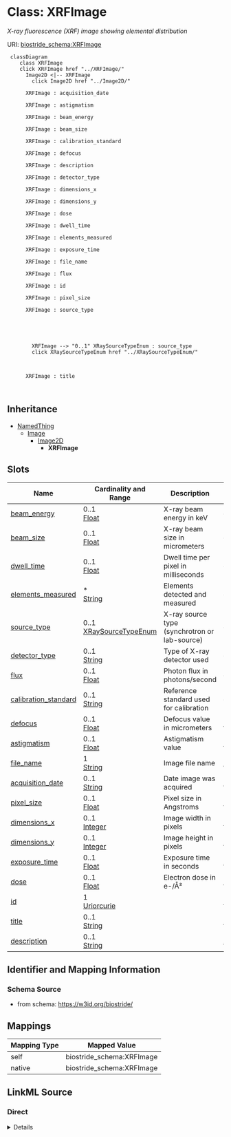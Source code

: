 

# Class: XRFImage 


_X-ray fluorescence (XRF) image showing elemental distribution_





URI: [biostride_schema:XRFImage](https://w3id.org/biostride/schema/XRFImage)





```mermaid
 classDiagram
    class XRFImage
    click XRFImage href "../XRFImage/"
      Image2D <|-- XRFImage
        click Image2D href "../Image2D/"
      
      XRFImage : acquisition_date
        
      XRFImage : astigmatism
        
      XRFImage : beam_energy
        
      XRFImage : beam_size
        
      XRFImage : calibration_standard
        
      XRFImage : defocus
        
      XRFImage : description
        
      XRFImage : detector_type
        
      XRFImage : dimensions_x
        
      XRFImage : dimensions_y
        
      XRFImage : dose
        
      XRFImage : dwell_time
        
      XRFImage : elements_measured
        
      XRFImage : exposure_time
        
      XRFImage : file_name
        
      XRFImage : flux
        
      XRFImage : id
        
      XRFImage : pixel_size
        
      XRFImage : source_type
        
          
    
        
        
        XRFImage --> "0..1" XRaySourceTypeEnum : source_type
        click XRaySourceTypeEnum href "../XRaySourceTypeEnum/"
    

        
      XRFImage : title
        
      
```





## Inheritance
* [NamedThing](NamedThing.md)
    * [Image](Image.md)
        * [Image2D](Image2D.md)
            * **XRFImage**



## Slots

| Name | Cardinality and Range | Description | Inheritance |
| ---  | --- | --- | --- |
| [beam_energy](beam_energy.md) | 0..1 <br/> [Float](Float.md) | X-ray beam energy in keV | direct |
| [beam_size](beam_size.md) | 0..1 <br/> [Float](Float.md) | X-ray beam size in micrometers | direct |
| [dwell_time](dwell_time.md) | 0..1 <br/> [Float](Float.md) | Dwell time per pixel in milliseconds | direct |
| [elements_measured](elements_measured.md) | * <br/> [String](String.md) | Elements detected and measured | direct |
| [source_type](source_type.md) | 0..1 <br/> [XRaySourceTypeEnum](XRaySourceTypeEnum.md) | X-ray source type (synchrotron or lab-source) | direct |
| [detector_type](detector_type.md) | 0..1 <br/> [String](String.md) | Type of X-ray detector used | direct |
| [flux](flux.md) | 0..1 <br/> [Float](Float.md) | Photon flux in photons/second | direct |
| [calibration_standard](calibration_standard.md) | 0..1 <br/> [String](String.md) | Reference standard used for calibration | direct |
| [defocus](defocus.md) | 0..1 <br/> [Float](Float.md) | Defocus value in micrometers | [Image2D](Image2D.md) |
| [astigmatism](astigmatism.md) | 0..1 <br/> [Float](Float.md) | Astigmatism value | [Image2D](Image2D.md) |
| [file_name](file_name.md) | 1 <br/> [String](String.md) | Image file name | [Image](Image.md) |
| [acquisition_date](acquisition_date.md) | 0..1 <br/> [String](String.md) | Date image was acquired | [Image](Image.md) |
| [pixel_size](pixel_size.md) | 0..1 <br/> [Float](Float.md) | Pixel size in Angstroms | [Image](Image.md) |
| [dimensions_x](dimensions_x.md) | 0..1 <br/> [Integer](Integer.md) | Image width in pixels | [Image](Image.md) |
| [dimensions_y](dimensions_y.md) | 0..1 <br/> [Integer](Integer.md) | Image height in pixels | [Image](Image.md) |
| [exposure_time](exposure_time.md) | 0..1 <br/> [Float](Float.md) | Exposure time in seconds | [Image](Image.md) |
| [dose](dose.md) | 0..1 <br/> [Float](Float.md) | Electron dose in e-/Å² | [Image](Image.md) |
| [id](id.md) | 1 <br/> [Uriorcurie](Uriorcurie.md) |  | [NamedThing](NamedThing.md) |
| [title](title.md) | 0..1 <br/> [String](String.md) |  | [NamedThing](NamedThing.md) |
| [description](description.md) | 0..1 <br/> [String](String.md) |  | [NamedThing](NamedThing.md) |










## Identifier and Mapping Information






### Schema Source


* from schema: https://w3id.org/biostride/




## Mappings

| Mapping Type | Mapped Value |
| ---  | ---  |
| self | biostride_schema:XRFImage |
| native | biostride_schema:XRFImage |






## LinkML Source

<!-- TODO: investigate https://stackoverflow.com/questions/37606292/how-to-create-tabbed-code-blocks-in-mkdocs-or-sphinx -->

### Direct

<details>
```yaml
name: XRFImage
description: X-ray fluorescence (XRF) image showing elemental distribution
from_schema: https://w3id.org/biostride/
is_a: Image2D
attributes:
  beam_energy:
    name: beam_energy
    description: X-ray beam energy in keV
    from_schema: https://w3id.org/biostride/
    rank: 1000
    domain_of:
    - XRFImage
    - ExperimentalConditions
    range: float
  beam_size:
    name: beam_size
    description: X-ray beam size in micrometers
    from_schema: https://w3id.org/biostride/
    rank: 1000
    domain_of:
    - XRFImage
    range: float
  dwell_time:
    name: dwell_time
    description: Dwell time per pixel in milliseconds
    from_schema: https://w3id.org/biostride/
    rank: 1000
    domain_of:
    - XRFImage
    range: float
  elements_measured:
    name: elements_measured
    description: Elements detected and measured
    from_schema: https://w3id.org/biostride/
    rank: 1000
    domain_of:
    - XRFImage
    range: string
    multivalued: true
  source_type:
    name: source_type
    description: X-ray source type (synchrotron or lab-source)
    from_schema: https://w3id.org/biostride/
    domain_of:
    - XRayInstrument
    - XRFImage
    range: XRaySourceTypeEnum
  detector_type:
    name: detector_type
    description: Type of X-ray detector used
    from_schema: https://w3id.org/biostride/
    domain_of:
    - CryoEMInstrument
    - XRFImage
    range: string
  flux:
    name: flux
    description: Photon flux in photons/second
    from_schema: https://w3id.org/biostride/
    rank: 1000
    domain_of:
    - XRFImage
    range: float
  calibration_standard:
    name: calibration_standard
    description: Reference standard used for calibration
    from_schema: https://w3id.org/biostride/
    rank: 1000
    domain_of:
    - XRFImage
    range: string

```
</details>

### Induced

<details>
```yaml
name: XRFImage
description: X-ray fluorescence (XRF) image showing elemental distribution
from_schema: https://w3id.org/biostride/
is_a: Image2D
attributes:
  beam_energy:
    name: beam_energy
    description: X-ray beam energy in keV
    from_schema: https://w3id.org/biostride/
    rank: 1000
    alias: beam_energy
    owner: XRFImage
    domain_of:
    - XRFImage
    - ExperimentalConditions
    range: float
  beam_size:
    name: beam_size
    description: X-ray beam size in micrometers
    from_schema: https://w3id.org/biostride/
    rank: 1000
    alias: beam_size
    owner: XRFImage
    domain_of:
    - XRFImage
    range: float
  dwell_time:
    name: dwell_time
    description: Dwell time per pixel in milliseconds
    from_schema: https://w3id.org/biostride/
    rank: 1000
    alias: dwell_time
    owner: XRFImage
    domain_of:
    - XRFImage
    range: float
  elements_measured:
    name: elements_measured
    description: Elements detected and measured
    from_schema: https://w3id.org/biostride/
    rank: 1000
    alias: elements_measured
    owner: XRFImage
    domain_of:
    - XRFImage
    range: string
    multivalued: true
  source_type:
    name: source_type
    description: X-ray source type (synchrotron or lab-source)
    from_schema: https://w3id.org/biostride/
    alias: source_type
    owner: XRFImage
    domain_of:
    - XRayInstrument
    - XRFImage
    range: XRaySourceTypeEnum
  detector_type:
    name: detector_type
    description: Type of X-ray detector used
    from_schema: https://w3id.org/biostride/
    alias: detector_type
    owner: XRFImage
    domain_of:
    - CryoEMInstrument
    - XRFImage
    range: string
  flux:
    name: flux
    description: Photon flux in photons/second
    from_schema: https://w3id.org/biostride/
    rank: 1000
    alias: flux
    owner: XRFImage
    domain_of:
    - XRFImage
    range: float
  calibration_standard:
    name: calibration_standard
    description: Reference standard used for calibration
    from_schema: https://w3id.org/biostride/
    rank: 1000
    alias: calibration_standard
    owner: XRFImage
    domain_of:
    - XRFImage
    range: string
  defocus:
    name: defocus
    description: Defocus value in micrometers
    from_schema: https://w3id.org/biostride/
    rank: 1000
    alias: defocus
    owner: XRFImage
    domain_of:
    - Image2D
    range: float
  astigmatism:
    name: astigmatism
    description: Astigmatism value
    from_schema: https://w3id.org/biostride/
    rank: 1000
    alias: astigmatism
    owner: XRFImage
    domain_of:
    - Image2D
    range: float
  file_name:
    name: file_name
    description: Image file name
    from_schema: https://w3id.org/biostride/
    alias: file_name
    owner: XRFImage
    domain_of:
    - DataFile
    - Image
    range: string
    required: true
  acquisition_date:
    name: acquisition_date
    description: Date image was acquired
    from_schema: https://w3id.org/biostride/
    rank: 1000
    alias: acquisition_date
    owner: XRFImage
    domain_of:
    - Image
    range: string
  pixel_size:
    name: pixel_size
    description: Pixel size in Angstroms
    from_schema: https://w3id.org/biostride/
    rank: 1000
    alias: pixel_size
    owner: XRFImage
    domain_of:
    - Image
    range: float
  dimensions_x:
    name: dimensions_x
    description: Image width in pixels
    from_schema: https://w3id.org/biostride/
    rank: 1000
    alias: dimensions_x
    owner: XRFImage
    domain_of:
    - Image
    range: integer
  dimensions_y:
    name: dimensions_y
    description: Image height in pixels
    from_schema: https://w3id.org/biostride/
    rank: 1000
    alias: dimensions_y
    owner: XRFImage
    domain_of:
    - Image
    range: integer
  exposure_time:
    name: exposure_time
    description: Exposure time in seconds
    from_schema: https://w3id.org/biostride/
    rank: 1000
    alias: exposure_time
    owner: XRFImage
    domain_of:
    - Image
    - ExperimentalConditions
    range: float
  dose:
    name: dose
    description: Electron dose in e-/Å²
    from_schema: https://w3id.org/biostride/
    rank: 1000
    alias: dose
    owner: XRFImage
    domain_of:
    - Image
    range: float
  id:
    name: id
    from_schema: https://w3id.org/biostride/
    rank: 1000
    identifier: true
    alias: id
    owner: XRFImage
    domain_of:
    - NamedThing
    - OntologyTerm
    range: uriorcurie
    required: true
  title:
    name: title
    from_schema: https://w3id.org/biostride/
    rank: 1000
    slot_uri: dcterms:title
    alias: title
    owner: XRFImage
    domain_of:
    - NamedThing
    range: string
  description:
    name: description
    from_schema: https://w3id.org/biostride/
    rank: 1000
    alias: description
    owner: XRFImage
    domain_of:
    - NamedThing
    range: string

```
</details>